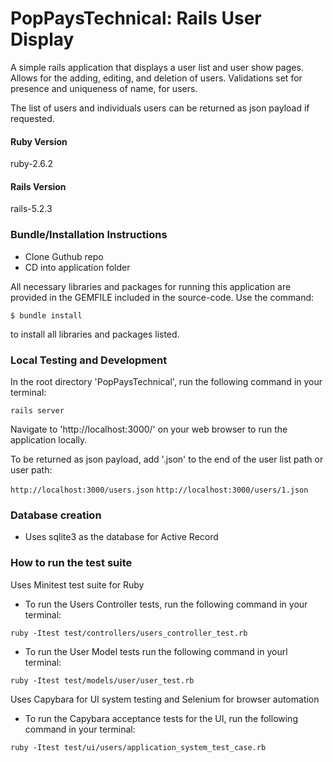 # PopPaysTechnical: Rails User Display

A simple rails application that displays a user list and user show pages. Allows for the adding, editing, and deletion of users. Validations set for presence and uniqueness of name, for users. 

The list of users and individuals users can be returned as json payload if requested.

#### Ruby Version
   
ruby-2.6.2

#### Rails Version

   rails-5.2.3

### Bundle/Installation Instructions

* Clone Guthub repo
* CD into application folder

All necessary libraries and packages for running this application are provided in the GEMFILE included in the source-code. Use the command:

```$ bundle install```

to install all libraries and packages listed.

### Local Testing and Development

In the root directory 'PopPaysTechnical', run the following command in your terminal:

```rails server```

Navigate to 'http://localhost:3000/' on your web browser to run the application locally.

To be returned as json payload, add '.json' to the end of the user list path or user path:

```http://localhost:3000/users.json```
```http://localhost:3000/users/1.json```

### Database creation
* Uses sqlite3 as the database for Active Record


### How to run the test suite

Uses Minitest test suite for Ruby

* To run the Users Controller tests, run the following command in your terminal:

```ruby -Itest test/controllers/users_controller_test.rb```

* To run the User Model tests run the following command in yourl terminal:

```ruby -Itest test/models/user/user_test.rb```

Uses Capybara for UI system testing and Selenium for browser automation

* To run the Capybara acceptance tests for the UI, run the following command in your terminal:

```ruby -Itest test/ui/users/application_system_test_case.rb```
